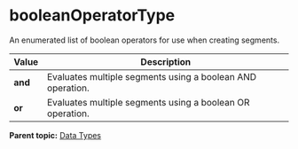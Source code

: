 # booleanOperatorType

An enumerated list of boolean operators for use when creating segments.

|Value|Description|
|-----|-----------|
|**and** |Evaluates multiple segments using a boolean AND operation.|
|**or** |Evaluates multiple segments using a boolean OR operation.|

**Parent topic:** [Data Types](../data_types/c_data_types.md)

